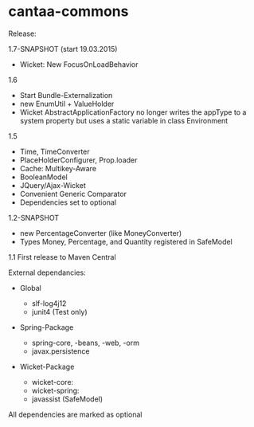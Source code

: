 cantaa-commons
==============
Release:

1.7-SNAPSHOT (start 19.03.2015)
- Wicket: New FocusOnLoadBehavior

1.6
- Start Bundle-Externalization
- new EnumUtil + ValueHolder
- Wicket AbstractApplicationFactory no longer writes the appType to a system property but uses a static variable in class Environment

1.5
- Time, TimeConverter
- PlaceHolderConfigurer, Prop.loader
- Cache: Multikey-Aware
- BooleanModel
- JQuery/Ajax-Wicket
- Convenient Generic Comparator
- Dependencies set to optional

1.2-SNAPSHOT
  - new PercentageConverter (like MoneyConverter)
  - Types Money, Percentage, and Quantity registered in SafeModel

1.1
  First release to Maven Central

External dependancies:
- Global
  * slf-log4j12
  * junit4 (Test only)

- Spring-Package
  * spring-core, -beans, -web, -orm
  * javax.persistence

- Wicket-Package
  * wicket-core:
  * wicket-spring:
  * javassist (SafeModel)

All dependencies are marked as optional